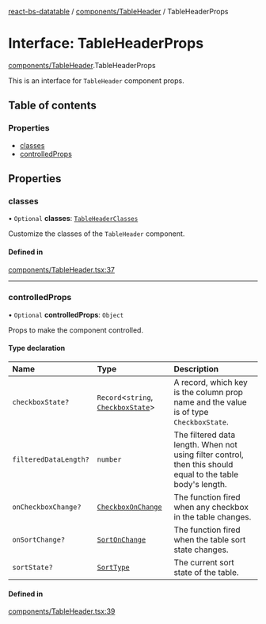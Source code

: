 [react-bs-datatable](../README.md) / [components/TableHeader](../modules/components_TableHeader.md) / TableHeaderProps

# Interface: TableHeaderProps

[components/TableHeader](../modules/components_TableHeader.md).TableHeaderProps

This is an interface for `TableHeader` component props.

## Table of contents

### Properties

- [classes](components_TableHeader.TableHeaderProps.md#classes)
- [controlledProps](components_TableHeader.TableHeaderProps.md#controlledprops)

## Properties

### classes

• `Optional` **classes**: [`TableHeaderClasses`](components_TableHeader.TableHeaderClasses.md)

Customize the classes of the `TableHeader` component.

#### Defined in

[components/TableHeader.tsx:37](https://github.com/imballinst/react-bs-datatable/blob/798f739/src/components/TableHeader.tsx#L37)

___

### controlledProps

• `Optional` **controlledProps**: `Object`

Props to make the component controlled.

#### Type declaration

| Name | Type | Description |
| :------ | :------ | :------ |
| `checkboxState?` | `Record`<`string`, [`CheckboxState`](helpers_types.CheckboxState.md)\> | A record, which key is the column prop name and the value is of type `CheckboxState`. |
| `filteredDataLength?` | `number` | The filtered data length. When not using filter control, then this should equal to the table body's length. |
| `onCheckboxChange?` | [`CheckboxOnChange`](../modules/helpers_types.md#checkboxonchange) | The function fired when any checkbox in the table changes. |
| `onSortChange?` | [`SortOnChange`](../modules/helpers_types.md#sortonchange) | The function fired when the table sort state changes. |
| `sortState?` | [`SortType`](helpers_types.SortType.md) | The current sort state of the table. |

#### Defined in

[components/TableHeader.tsx:39](https://github.com/imballinst/react-bs-datatable/blob/798f739/src/components/TableHeader.tsx#L39)
